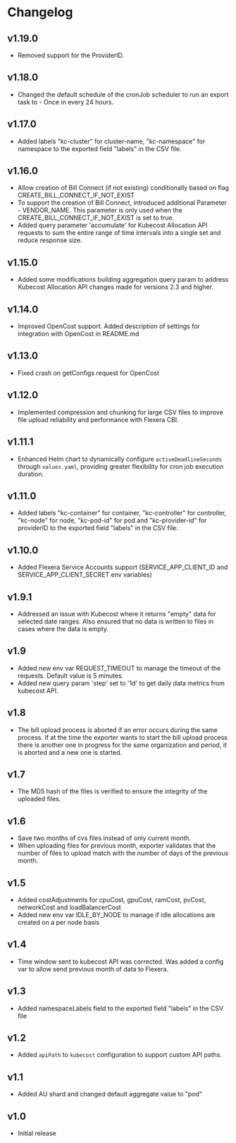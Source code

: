 # Changelog

## v1.19.0

-   Removed support for the ProviderID.

## v1.18.0

-   Changed the default schedule of the cronJob scheduler to run an export task to - Once in every 24 hours.

## v1.17.0

-   Added labels "kc-cluster" for cluster-name, "kc-namespace" for namespace to the exported field "labels" in the CSV file.

## v1.16.0

-   Allow creation of Bill Connect (if not existing) conditionally based on flag CREATE_BILL_CONNECT_IF_NOT_EXIST
-   To support the creation of Bill Connect, introduced additional Parameter - VENDOR_NAME. This parameter is only used when the CREATE_BILL_CONNECT_IF_NOT_EXIST is set to true.
-   Added query parameter 'accumulate' for Kubecost Allocation API requests to sum the entire range of time intervals into a single set and reduce response size.

## v1.15.0

-   Added some modifications building aggregation query param to address Kubecost Allocation API changes made for versions 2.3 and higher.

## v1.14.0

-   Improved OpenCost support. Added description of settings for integration with OpenCost in README.md

## v1.13.0

-   Fixed crash on getConfigs request for OpenCost

## v1.12.0

-   Implemented compression and chunking for large CSV files to improve file upload reliability and performance with Flexera CBI.

## v1.11.1

-   Enhanced Helm chart to dynamically configure `activeDeadlineSeconds` through `values.yaml`, providing greater flexibility for cron job execution duration.

## v1.11.0

-   Added labels "kc-container" for container, "kc-controller" for controller, "kc-node" for node, "kc-pod-id" for pod and "kc-provider-id" for providerID to the exported field "labels" in the CSV file.

## v1.10.0

-   Added Flexera Service Accounts support (SERVICE_APP_CLIENT_ID and SERVICE_APP_CLIENT_SECRET env variables)

## v1.9.1

-   Addressed an issue with Kubecost where it returns "empty" data for selected date ranges. Also ensured that no data is written to files in cases where the data is empty.

## v1.9

-   Added new env var REQUEST_TIMEOUT to manage the timeout of the requests. Default value is 5 minutes.
-   Added new query param 'step' set to '1d' to get daily data metrics from kubecost API.

## v1.8

-   The bill upload process is aborted if an error occurs during the same process. If at the time the exporter wants to start the bill upload process there is another one in progress for the same organization and period, it is aborted and a new one is started.

## v1.7

-   The MD5 hash of the files is verified to ensure the integrity of the uploaded files.

## v1.6

-   Save two months of cvs files instead of only current month.
-   When uploading files for previous month, exporter validates that the number of files to upload match with the number of days of the previous month.

## v1.5

-   Added costAdjustments for cpuCost, gpuCost, ramCost, pvCost, networkCost and loadBalancerCost
-   Added new env var IDLE_BY_NODE to manage if idle allocations are created on a per node basis

## v1.4

-   Time window sent to kubecost API was corrected. Was added a config var to allow send previous month of data to Flexera.

## v1.3

-   Added namespaceLabels field to the exported field "labels" in the CSV file

## v1.2

-   Added `apiPath` to `kubecost` configuration to support custom API paths.

## v1.1

-   Added AU shard and changed default aggregate value to "pod"

## v1.0

-   Initial release
